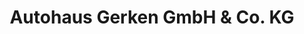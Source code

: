 ---
title: "Autohaus Gerken GmbH & Co. KG"
url: /worpswede/autohaus-gerken-gmbh-und-co-kg/
shop: Autohaus
---